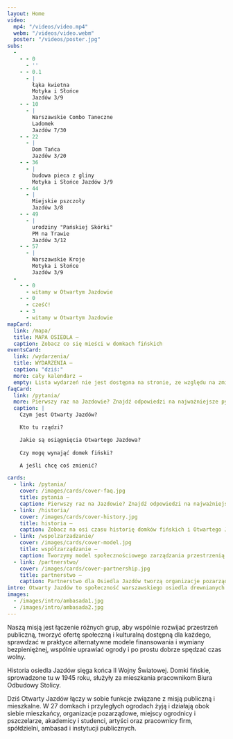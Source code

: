 ```yaml
---
layout: Home
video:
  mp4: "/videos/video.mp4"
  webm: "/videos/video.webm"
  poster: "/videos/poster.jpg"
subs:
  -
    - - 0
      - ''
    - - 0.1
      - |
        łąka kwietna
        Motyka i Słońce
        Jazdów 3/9
    - - 10
      - |
        Warszawskie Combo Taneczne
        Ladomek
        Jazdów 7/30
    - - 22
      - |
        Dom Tańca
        Jazdów 3/20
    - - 36
      - |
        budowa pieca z gliny
        Motyka i Słońce Jazdów 3/9
    - - 44
      - |
        Miejskie pszczoły
        Jazdów 3/8
    - - 49
      - |
        urodziny "Pańskiej Skórki"
        PM na Trawie
        Jazdów 3/12
    - - 57
      - |
        Warszawskie Kroje
        Motyka i Słońce
        Jazdów 3/9
  -
    - - 0
      - witamy w Otwartym Jazdowie
    - - 0
      - cześć!
    - - 3
      - witamy w Otwartym Jazdowie
mapCard:
  link: /mapa/
  title: MAPA OSIEDLA —
  caption: Zobacz co się mieści w domkach fińskich
eventsCard:
  link: /wydarzenia/
  title: WYDARZENIA —
  caption: "dziś:"
  more: cały kalendarz →
  empty: Lista wydarzeń nie jest dostępna na stronie, ze względu na zmiany jakie Facebook wprowadza po ujawnionym wycieku danych.
faqCard:
  link: /pytania/
  more: Pierwszy raz na Jazdowie? Znajdź odpowiedzi na najważniejsze pytania
  caption: |
    Czym jest Otwarty Jazdów?

    Kto tu rządzi?

    Jakie są osiągnięcia Otwartego Jazdowa?
    
    Czy mogę wynająć domek fiński?

    A jeśli chcę coś zmienić?

cards:
  - link: /pytania/
    cover: /images/cards/cover-faq.jpg
    title: pytania — 
    caption: Pierwszy raz na Jazdowie? Znajdź odpowiedzi na najważniejsze pytania
  - link: /historia/
    cover: /images/cards/cover-history.jpg
    title: historia —
    caption: Zobacz na osi czasu historię domków fińskich i Otwartego Jazdowa.
  - link: /wspolzarzadzanie/
    cover: /images/cards/cover-model.jpg
    title: współzarządzanie —
    caption: Tworzymy model społecznościowego zarządzania przestrzenią miejską.
  - link: /partnerstwo/
    cover: /images/cards/cover-partnership.jpg
    title: partnerstwo —
    caption: Partnerstwo dla Osiedla Jazdów tworzą organizacje pozarządowe, grupy nieformalne, instytucje publiczne i osoby prywatne.
intro: Otwarty Jazdów to społeczność warszawskiego osiedla drewnianych domków fińskich, prowadząca ogólnodostępne działania społeczne, kulturalne, edukacyjne, artystyczne.
images:
  - /images/intro/ambasada1.jpg
  - /images/intro/ambasada2.jpg
---
```

Naszą misją jest łączenie różnych grup, aby wspólnie rozwijać przestrzeń publiczną, tworzyć ofertę społeczną i kulturalną dostępną dla każdego, sprawdzać w praktyce alternatywne modele finansowania i wymiany bezpieniężnej, wspólnie uprawiać ogrody i po prostu dobrze spędzać czas wolny.

Historia osiedla Jazdów sięga końca II Wojny Światowej. Domki fińskie, sprowadzone tu w 1945 roku, służyły za mieszkania pracownikom Biura Odbudowy Stolicy.

Dziś Otwarty Jazdów łączy w sobie funkcje związane z misją publiczną i mieszkalne. W 27 domkach i przyległych ogrodach żyją i działają obok siebie mieszkańcy, organizacje pozarządowe, miejscy ogrodnicy i pszczelarze, akademicy i studenci, artyści oraz pracownicy firm, spółdzielni, ambasad i instytucji publicznych.